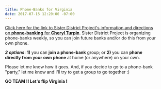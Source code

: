 ```yaml
---
title: Phone-Banks for Virginia
date: 2017-07-15 12:20:00 -07:00
---
```


[Click here for the link to Sister District Project's information and directions on **phone-banking** for **Cheryl Turpin**](http://mailchi.mp/sisterdistrict/phonebanking-for-cheryl?e=16b55cad2c).  Sister District Project is organizing phone-banks weekly, so you can join future banks and/or do this from your own phone.

***2 options***:  **1)** you can **join a phone-bank** group; or **2)** you can **phone directly from your own phone** at home (or anywhere) on your own.

Please let me know how it goes.  And, if you decide to go to a phone-bank "party," let me know and I'll try to get a group to go together :)

**GO TEAM !!  Let's flip Virginia !**
